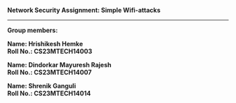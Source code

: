 **Network Security Assignment: Simple Wifi-attacks**

---

**Group members:**  

**Name:  Hrishikesh Hemke**  
**Roll No.: CS23MTECH14003**  

**Name: Dindorkar Mayuresh Rajesh**  
**Roll No.: CS23MTECH14007**  

**Name: Shrenik Ganguli**  
**Roll No.: CS23MTECH14014**  
